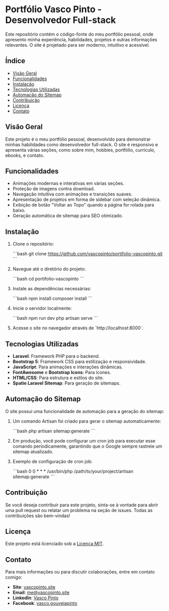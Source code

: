 
# Portfólio Vasco Pinto - Desenvolvedor Full-stack

Este repositório contém o código-fonte do meu portfólio pessoal, onde apresento minha experiência, habilidades, projetos e outras informações relevantes. O site é projetado para ser moderno, intuitivo e acessível.

## Índice

- [Visão Geral](#visão-geral)
- [Funcionalidades](#funcionalidades)
- [Instalação](#instalação)
- [Tecnologias Utilizadas](#tecnologias-utilizadas)
- [Automação do Sitemap](#automação-do-sitemap)
- [Contribuição](#contribuição)
- [Licença](#licença)
- [Contato](#contato)

## Visão Geral

Este projeto é o meu portfólio pessoal, desenvolvido para demonstrar minhas habilidades como desenvolvedor full-stack. O site é responsivo e apresenta várias seções, como sobre mim, hobbies, portfólio, currículo, ebooks, e contato.

## Funcionalidades

- Animações modernas e interativas em várias seções.
- Proteção de imagens contra download.
- Navegação intuitiva com animações e transições suaves.
- Apresentação de projetos em forma de sidebar com seleção dinâmica.
- Exibição de botão "Voltar ao Topo" quando a página for rolada para baixo.
- Geração automática de sitemap para SEO otimizado.

## Instalação

1. Clone o repositório:

   \`\`\`bash
   git clone https://github.com/vascopinto/portifolio-vascopinto.git
   \`\`\`

2. Navegue até o diretório do projeto:

   \`\`\`bash
   cd portifolio-vascopinto
   \`\`\`

3. Instale as dependências necessárias:

   \`\`\`bash
   npm install
   composer install
   \`\`\`

4. Inicie o servidor localmente:

   \`\`\`bash
   npm run dev
   php artisan serve
   \`\`\`

5. Acesse o site no navegador através de \`http://localhost:8000\`.

## Tecnologias Utilizadas

- **Laravel**: Framework PHP para o backend.
- **Bootstrap 5**: Framework CSS para estilização e responsividade.
- **JavaScript**: Para animações e interações dinâmicas.
- **FontAwesome** e **Bootstrap Icons**: Para ícones.
- **HTML/CSS**: Para estrutura e estilos do site.
- **Spatie Laravel Sitemap**: Para geração de sitemaps.

## Automação do Sitemap

O site possui uma funcionalidade de automação para a geração do sitemap:

1. Um comando Artisan foi criado para gerar o sitemap automaticamente:

   \`\`\`bash
   php artisan sitemap:generate
   \`\`\`

2. Em produção, você pode configurar um cron job para executar esse comando periodicamente, garantindo que o Google sempre rastreie um sitemap atualizado.

3. Exemplo de configuração de cron job:

   \`\`\`bash
   0 0 * * * /usr/bin/php /path/to/your/project/artisan sitemap:generate
   \`\`\`

## Contribuição

Se você deseja contribuir para este projeto, sinta-se à vontade para abrir uma pull request ou relatar um problema na seção de issues. Todas as contribuições são bem-vindas!

## Licença

Este projeto está licenciado sob a [Licença MIT](LICENSE).

## Contato

Para mais informações ou para discutir colaborações, entre em contato comigo:

- **Site**: [vascopinto.site](https://vascopinto.site)
- **Email**: me@vascopinto.site
- **LinkedIn**: [Vasco Pinto](https://www.linkedin.com/in/vasco-pinto-b7b783262)
- **Facebook**: [vasco.gouveiapinto](https://www.facebook.com/vasco.gouveiapinto)
